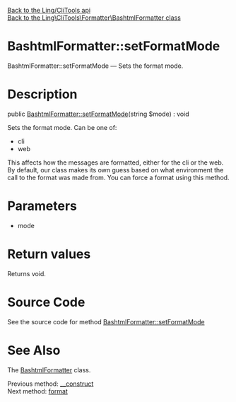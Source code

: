 [Back to the Ling/CliTools api](https://github.com/lingtalfi/CliTools/blob/master/doc/api/Ling/CliTools.md)<br>
[Back to the Ling\CliTools\Formatter\BashtmlFormatter class](https://github.com/lingtalfi/CliTools/blob/master/doc/api/Ling/CliTools/Formatter/BashtmlFormatter.md)


BashtmlFormatter::setFormatMode
================



BashtmlFormatter::setFormatMode — Sets the format mode.




Description
================


public [BashtmlFormatter::setFormatMode](https://github.com/lingtalfi/CliTools/blob/master/doc/api/Ling/CliTools/Formatter/BashtmlFormatter/setFormatMode.md)(string $mode) : void




Sets the format mode.
Can be one of:
- cli
- web

This affects how the messages are formatted, either for the cli or the web.
By default, our class makes its own guess based on what environment the call to the format was made from.
You can force a format using this method.




Parameters
================


- mode

    


Return values
================

Returns void.








Source Code
===========
See the source code for method [BashtmlFormatter::setFormatMode](https://github.com/lingtalfi/CliTools/blob/master/Formatter/BashtmlFormatter.php#L268-L277)


See Also
================

The [BashtmlFormatter](https://github.com/lingtalfi/CliTools/blob/master/doc/api/Ling/CliTools/Formatter/BashtmlFormatter.md) class.

Previous method: [__construct](https://github.com/lingtalfi/CliTools/blob/master/doc/api/Ling/CliTools/Formatter/BashtmlFormatter/__construct.md)<br>Next method: [format](https://github.com/lingtalfi/CliTools/blob/master/doc/api/Ling/CliTools/Formatter/BashtmlFormatter/format.md)<br>

